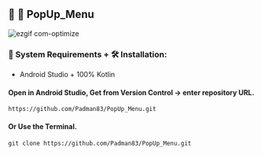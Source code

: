 ## 🤖 📱 PopUp_Menu

![ezgif com-optimize](https://user-images.githubusercontent.com/45048950/91203361-9a865800-e735-11ea-9091-5a6d13869958.gif)

### 🧰 System Requirements + 🛠️ Installation:

* Android Studio + 100% Kotlin

#### Open in Android Studio, Get from Version Control -> enter repository URL.

```
https://github.com/Padman83/PopUp_Menu.git
```

#### Or Use the Terminal.

```
git clone https://github.com/Padman83/PopUp_Menu.git
